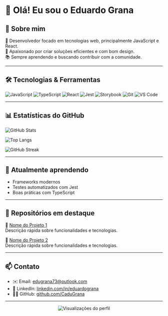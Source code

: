 # 👋 Olá! Eu sou o Eduardo Grana

## 💬 Sobre mim

🎯 Desenvolvedor focado em tecnologias web, principalmente JavaScript e React.  
🚀 Apaixonado por criar soluções eficientes e com bom design.  
📚 Sempre aprendendo e buscando contribuir com a comunidade.

---

## 🛠️ Tecnologias & Ferramentas

![JavaScript](https://img.shields.io/badge/-JavaScript-F7DF1E?style=flat&logo=javascript&logoColor=000)
![TypeScript](https://img.shields.io/badge/-TypeScript-3178C6?style=flat&logo=typescript&logoColor=fff)
![React](https://img.shields.io/badge/-React-61DAFB?style=flat&logo=react&logoColor=000)
![Jest](https://img.shields.io/badge/-Jest-C21325?style=flat&logo=jest)
![Storybook](https://img.shields.io/badge/-Storybook-FF4785?style=flat&logo=storybook&logoColor=white)
![Git](https://img.shields.io/badge/-Git-F05032?style=flat&logo=git&logoColor=fff)
![VS Code](https://img.shields.io/badge/-VSCode-007ACC?style=flat&logo=visual-studio-code)

---

## 📊 Estatísticas do GitHub

![GitHub Stats](https://github-readme-stats.vercel.app/api?username=CaduGrana&show_icons=true&theme=tokyonight&count_private=true)

![Top Langs](https://github-readme-stats.vercel.app/api/top-langs/?username=CaduGrana&layout=compact&theme=tokyonight)

![GitHub Streak](https://streak-stats.demolab.com?user=CaduGrana&theme=tokyonight&hide_border=true)

---

## 🧠 Atualmente aprendendo

- Frameworks modernos
- Testes automatizados com Jest
- Boas práticas com TypeScript

---

## 📁 Repositórios em destaque

🔗 [Nome do Projeto 1](https://github.com/CaduGrana/Projeto1)  
Descrição rápida sobre funcionalidades e tecnologias.

🔗 [Nome do Projeto 2](https://github.com/CaduGrana/Projeto2)  
Descrição rápida sobre funcionalidades e tecnologias.

---

## 📫 Contato

- ✉️ Email: [edugrana73@outlook.com](mailto:edugrana73@outlook.com)
- 💼 LinkedIn: [linkedin.com/in/eduardograna](https://www.linkedin.com/in/eduardograna/)
- 🧑‍💻 GitHub: [github.com/CaduGrana](https://github.com/CaduGrana)

---

<!-- Visitantes -->
<p align="center">
  <img src="https://komarev.com/ghpvc/?username=CaduGrana&label=Visualizações&color=blue" alt="Visualizações do perfil"/>
</p>


